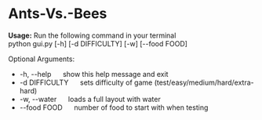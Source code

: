 # Ants-Vs.-Bees

**Usage:** Run the following command in your terminal  
python gui.py [-h] [-d DIFFICULTY] [-w] [--food FOOD]

Optional Arguments:
  * -h, --help     &nbsp;&nbsp;&nbsp;&nbsp;&nbsp;show this help message and exit
  * -d DIFFICULTY  &nbsp;&nbsp;&nbsp;&nbsp;&nbsp;sets difficulty of game (test/easy/medium/hard/extra-hard)
  * -w, --water    &nbsp;&nbsp;&nbsp;&nbsp;&nbsp;loads a full layout with water
  * --food FOOD    &nbsp;&nbsp;&nbsp;&nbsp;&nbsp;number of food to start with when testing
